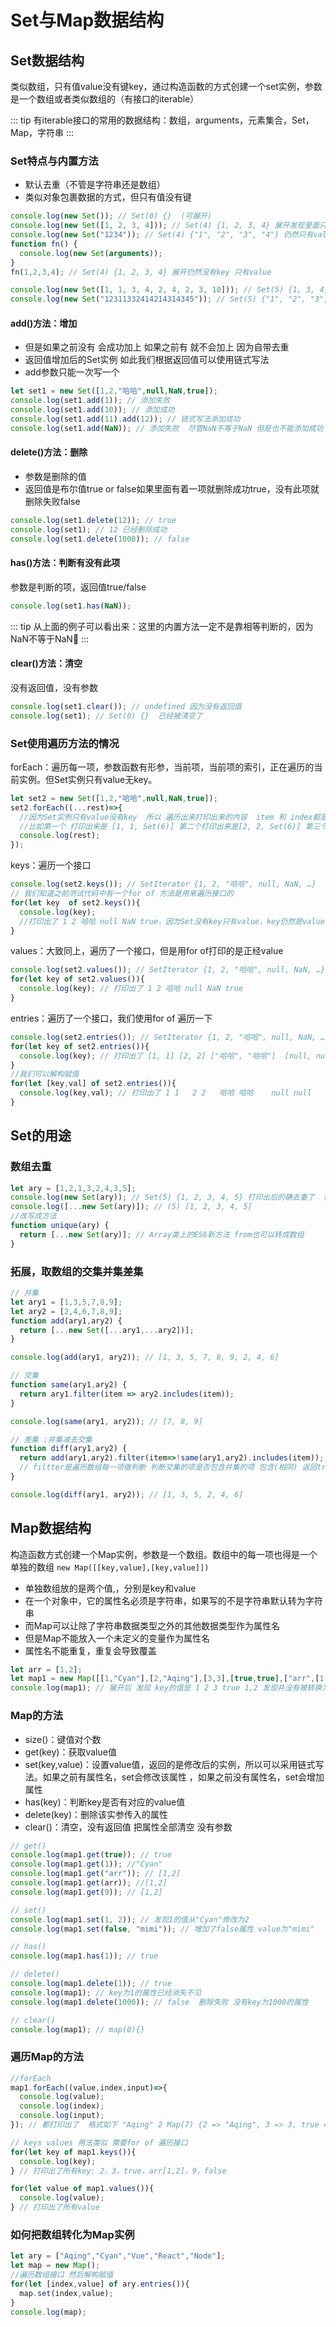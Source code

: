 # Set与Map数据结构

## Set数据结构

类似数组，只有值value没有键key，通过构造函数的方式创建一个set实例，参数是一个数组或者类似数组的（有接口的iterable）

::: tip
有iterable接口的常用的数据结构：数组，arguments，元素集合，Set，Map，字符串
:::

### Set特点与内置方法

- 默认去重（不管是字符串还是数组）
- 类似对象包裹数据的方式，但只有值没有键

```js
console.log(new Set()); // Set(0) {}  (可展开)
console.log(new Set([1, 2, 3, 4])); // Set(4) {1, 2, 3, 4} 展开发现里面只有value没有key
console.log(new Set("1234")); // Set(4) {"1", "2", "3", "4"} 仍然只有value没有key
function fn() {
  console.log(new Set(arguments));
}
fn(1,2,3,4); // Set(4) {1, 2, 3, 4} 展开仍然没有key 只有value

console.log(new Set([1, 1, 3, 4, 2, 4, 2, 3, 10])); // Set(5) {1, 3, 4, 2, 10} 有去重的功能
console.log(new Set("12311332414214314345")); // Set(5) {"1", "2", "3", "4", "5"} 去重
```

#### add()方法：增加

- 但是如果之前没有 会成功加上  如果之前有 就不会加上 因为自带去重
- 返回值增加后的Set实例  如此我们根据返回值可以使用链式写法
- add参数只能一次写一个

```js
let set1 = new Set([1,2,"哈哈",null,NaN,true]);
console.log(set1.add(1)); // 添加失败
console.log(set1.add(10)); // 添加成功
console.log(set1.add(11).add(12)); // 链式写法添加成功
console.log(set1.add(NaN)); // 添加失败  尽管NaN不等于NaN 但是也不能添加成功
```

#### delete()方法：删除

- 参数是删除的值
- 返回值是布尔值true or false如果里面有着一项就删除成功true，没有此项就删除失败false

```js
console.log(set1.delete(12)); // true
console.log(set1); // 12 已经删除成功
console.log(set1.delete(1000)); // false
```

#### has()方法：判断有没有此项

参数是判断的项，返回值true/false

```js
console.log(set1.has(NaN));
```

::: tip
从上面的例子可以看出来：这里的内置方法一定不是靠相等判断的，因为NaN不等于NaN:cookie:
:::

#### clear()方法：清空

没有返回值，没有参数

```js
console.log(set1.clear()); // undefined 因为没有返回值
console.log(set1); // Set(0) {}  已经被清空了
```

### Set使用遍历方法的情况

forEach：遍历每一项，参数函数有形参，当前项，当前项的索引，正在遍历的当前实例。但Set实例只有value无key。

```js
let set2 = new Set([1,2,"哈哈",null,NaN,true]);
set2.forEach((...rest)=>{
  //因为Set实例只有value没有key  所以 遍历出来打印出来的内容  item 和 index都是一模一样的当前项 第三个是当前实例
  //比如第一个 打印出来是 [1, 1, Set(6)] 第二个打印出来是[2, 2, Set(6)] 第三个打印出来是["哈哈", "哈哈", Set(6)]
  console.log(rest);
});
```

keys：遍历一个接口

```js
console.log(set2.keys()); // SetIterator {1, 2, "哈哈", null, NaN, …}
// 我们知道之前测试代码中有一个for of 方法是用来遍历接口的
for(let key  of set2.keys()){
  console.log(key);
  //打印出了 1 2 哈哈 null NaN true，因为Set没有key只有value，key仍然是value值
}
```

values：大致同上，遍历了一个接口，但是用for of打印的是正经value

```js
console.log(set2.values()); // SetIterator {1, 2, "哈哈", null, NaN, …}
for(let key of set2.values()){
  console.log(key); // 打印出了 1 2 哈哈 null NaN true
}
```

entries：遍历了一个接口，我们使用for of 遍历一下

```js
console.log(set2.entries()); // SetIterator {1, 2, "哈哈", null, NaN, …}
for(let key of set2.entries()){
  console.log(key); // 打印出了 [1, 1] [2, 2] ["哈哈", "哈哈"]  [null, null] [NaN, NaN]  [true, true]
}
//我们可以解构赋值
for(let [key,val] of set2.entries()){
  console.log(key,val); // 打印出了 1 1   2 2   哈哈 哈哈    null null      NaN NaN     true true
}
```

## Set的用途

### 数组去重

```js
let ary = [1,2,1,3,2,4,3,5];
console.log(new Set(ary)); // Set(5) {1, 2, 3, 4, 5} 打印出后的确去重了  但是不是数组了 我们还得把它变成数组
console.log([...new Set(ary)]); // (5) [1, 2, 3, 4, 5]
//改写成方法
function unique(ary) {
  return [...new Set(ary)]; // Array类上的ES6新方法 from也可以转成数组
}
```

### 拓展，取数组的交集并集差集

```js
// 并集
let ary1 = [1,3,5,7,8,9];
let ary2 = [2,4,6,7,8,9];
function add(ary1,ary2) {
  return [...new Set([...ary1,...ary2])];
}

console.log(add(ary1, ary2)); // [1, 3, 5, 7, 8, 9, 2, 4, 6]

// 交集
function same(ary1,ary2) {
  return ary1.filter(item => ary2.includes(item));
}

console.log(same(ary1, ary2)); // [7, 8, 9]

// 差集 :并集减去交集
function diff(ary1,ary2) {
  return add(ary1,ary2).filter(item=>!same(ary1,ary2).includes(item));
  // filtter是遍历数组每一项做判断 判断交集的项是否包含并集的项 包含(相同) 返回true 再取反返回false
}

console.log(diff(ary1, ary2)); // [1, 3, 5, 2, 4, 6]
```

## Map数据结构

构造函数方式创建一个Map实例，参数是一个数组。数组中的每一项也得是一个单独的数组 `new Map([[key,value],[key,value]])`
- 单独数组放的是两个值,，分别是key和value
- 在一个对象中，它的属性名必须是字符串，如果写的不是字符串默认转为字符串
- 而Map可以让除了字符串数据类型之外的其他数据类型作为属性名
- 但是Map不能放入一个未定义的变量作为属性名
- 属性名不能重复，重复会导致覆盖

```js
let arr = [1,2];
let map1 = new Map([[1,"Cyan"],[2,"Aqing"],[3,3],[true,true],["arr",[1,2]],[arr,[1,2]],[9,[1,2]]]);
console.log(map1); // 展开后 发现 key的值是 1 2 3 true 1,2 发现并没有被转换为字符串
```

### Map的方法

- size()：键值对个数
- get(key)：获取value值
- set(key,value)：设置value值，返回的是修改后的实例，所以可以采用链式写法。如果之前有属性名，set会修改该属性 ，如果之前没有属性名，set会增加属性
- has(key)：判断key是否有对应的value值
- delete(key)：删除该实参传入的属性
- clear()：清空，没有返回值 把属性全部清空 没有参数

```js
// get()
console.log(map1.get(true)); // true
console.log(map1.get(1)); //"Cyan"
console.log(map1.get("arr")); // [1,2]
console.log(map1.get(arr)); //[1,2]
console.log(map1.get(9)); // [1,2]

// set()
console.log(map1.set(1, 2)); // 发现1的值从"Cyan"修改为2
console.log(map1.set(false, "mimi")); // 增加了false属性 value为"mimi"

// has()
console.log(map1.has(1)); // true

// delete()
console.log(map1.delete(1)); // true
console.log(map1); // key为1的属性已经消失不见
console.log(map1.delete(1000)); // false  删除失败 没有key为1000的属性

// clear()
console.log(map1); // map(0){}
```

### 遍历Map的方法

```js
//forEach
map1.forEach((value,index,input)=>{
  console.log(value);
  console.log(index);
  console.log(input);
}); // 都打印出了  格式如下 "Aqing" 2 Map(7) {2 => "Aqing", 3 => 3, true => true, "arr" => Array(2), Array(2) => Array(2), …}

// keys values 用法类似 需要for of 遍历接口
for(let key of map1.keys()){
  console.log(key);
} // 打印出了所有key: 2，3，true，arr[1,2]，9，false

for(let value of map1.values()){
  console.log(value);
} // 打印出了所有value
```

### 如何把数组转化为Map实例

```js
let ary = ["Aqing","Cyan","Vue","React","Node"];
let map = new Map();
//遍历数组接口 然后解构赋值
for(let [index,value] of ary.entries()){
  map.set(index,value);
}
console.log(map);
```
